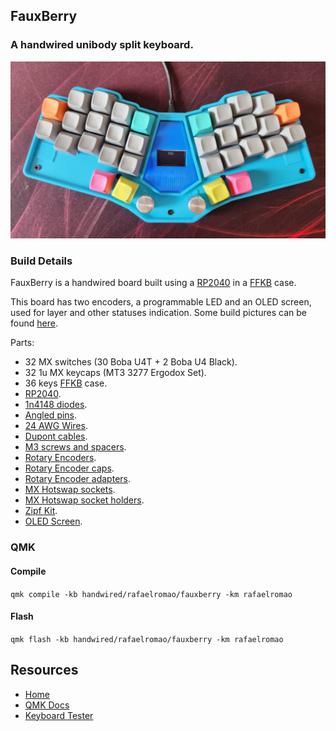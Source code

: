 ## FauxBerry
### A handwired unibody split keyboard.

![img](../../../../../../img/fauxberry.jpeg)

### Build Details

FauxBerry is a handwired board built using a [RP2040](https://pt.aliexpress.com/item/1005004096147070.html) in a [FFKB](https://fingerpunch.xyz/product/faux-fox-keyboard) case.

This board has two encoders, a programmable LED and an OLED screen, used for layer and other statuses indication.
Some build pictures can be found [here](../../../../../../docs/fauxberry.md).

Parts:
- 32 MX switches (30 Boba U4T + 2 Boba U4 Black).
- 32 1u MX keycaps (MT3 3277 Ergodox Set).
- 36 keys [FFKB](https://fingerpunch.xyz/product/faux-fox-keyboard) case.
- [RP2040](https://pt.aliexpress.com/item/1005004096147070.html).
- [1n4148 diodes](https://pt.aliexpress.com/item/1005003540554760.html).
- [Angled pins](https://pt.aliexpress.com/item/1005004427303224.html).
- [24 AWG Wires](https://pt.aliexpress.com/item/32904950428.html).
- [Dupont cables](https://pt.aliexpress.com/item/1005004155181609.html).
- [M3 screws and spacers](https://pt.aliexpress.com/item/1005002581025420.html).
- [Rotary Encoders](https://pt.aliexpress.com/item/1005003532687682.html).
- [Rotary Encoder caps](https://pt.aliexpress.com/item/1005003527482683.html).
- [Rotary Encoder adapters](https://www.thingiverse.com/thing:3770166).
- [MX Hotswap sockets](https://pt.aliexpress.com/item/1005003873653184.html).
- [MX Hotswap socket holders](https://www.thingiverse.com/thing:3117549).
- [Zipf Kit](https://www.thingiverse.com/thing:5364986).
- [OLED Screen](https://youtu.be/NAUxTR4vGys). 

### QMK

#### Compile

`qmk compile -kb handwired/rafaelromao/fauxberry -km rafaelromao`

#### Flash

`qmk flash -kb handwired/rafaelromao/fauxberry -km rafaelromao`

## Resources

- [Home](https://github.com/rafaelromao/keyboards)
- [QMK Docs](https://docs.qmk.fm)
- [Keyboard Tester](https://config.qmk.fm/#/test)

